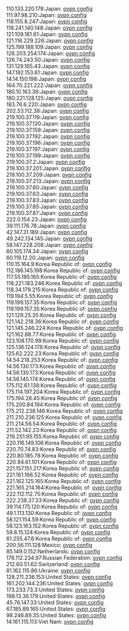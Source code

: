 110.133.220.178:Japan: [ovpn config](vpn/110_133_220_178.ovpn)  
111.97.98.210:Japan: [ovpn config](vpn/111_97_98_210.ovpn)  
118.155.8.247:Japan: [ovpn config](vpn/118_155_8_247.ovpn)  
118.241.140.148:Japan: [ovpn config](vpn/118_241_140_148.ovpn)  
121.109.181.61:Japan: [ovpn config](vpn/121_109_181_61.ovpn)  
121.116.229.226:Japan: [ovpn config](vpn/121_116_229_226.ovpn)  
125.199.188.109:Japan: [ovpn config](vpn/125_199_188_109.ovpn)  
126.203.254.174:Japan: [ovpn config](vpn/126_203_254_174.ovpn)  
126.74.243.50:Japan: [ovpn config](vpn/126_74_243_50.ovpn)  
131.129.165.43:Japan: [ovpn config](vpn/131_129_165_43.ovpn)  
147.192.153.61:Japan: [ovpn config](vpn/147_192_153_61.ovpn)  
14.14.150.198:Japan: [ovpn config](vpn/14_14_150_198.ovpn)  
164.70.221.222:Japan: [ovpn config](vpn/164_70_221_222.ovpn)  
180.10.163.36:Japan: [ovpn config](vpn/180_10_163_36.ovpn)  
180.221.128.125:Japan: [ovpn config](vpn/180_221_128_125.ovpn)  
183.76.6.220:Japan: [ovpn config](vpn/183_76_6_220.ovpn)  
202.53.112.38:Japan: [ovpn config](vpn/202_53_112_38.ovpn)  
219.100.37.119:Japan: [ovpn config](vpn/219_100_37_119.ovpn)  
219.100.37.120:Japan: [ovpn config](vpn/219_100_37_120.ovpn)  
219.100.37.159:Japan: [ovpn config](vpn/219_100_37_159.ovpn)  
219.100.37.192:Japan: [ovpn config](vpn/219_100_37_192.ovpn)  
219.100.37.196:Japan: [ovpn config](vpn/219_100_37_196.ovpn)  
219.100.37.197:Japan: [ovpn config](vpn/219_100_37_197.ovpn)  
219.100.37.199:Japan: [ovpn config](vpn/219_100_37_199.ovpn)  
219.100.37.2:Japan: [ovpn config](vpn/219_100_37_2.ovpn)  
219.100.37.201:Japan: [ovpn config](vpn/219_100_37_201.ovpn)  
219.100.37.209:Japan: [ovpn config](vpn/219_100_37_209.ovpn)  
219.100.37.213:Japan: [ovpn config](vpn/219_100_37_213.ovpn)  
219.100.37.60:Japan: [ovpn config](vpn/219_100_37_60.ovpn)  
219.100.37.63:Japan: [ovpn config](vpn/219_100_37_63.ovpn)  
219.100.37.83:Japan: [ovpn config](vpn/219_100_37_83.ovpn)  
219.100.37.85:Japan: [ovpn config](vpn/219_100_37_85.ovpn)  
219.100.37.87:Japan: [ovpn config](vpn/219_100_37_87.ovpn)  
222.0.154.23:Japan: [ovpn config](vpn/222_0_154_23.ovpn)  
39.111.176.78:Japan: [ovpn config](vpn/39_111_176_78.ovpn)  
42.147.31.189:Japan: [ovpn config](vpn/42_147_31_189.ovpn)  
49.242.134.145:Japan: [ovpn config](vpn/49_242_134_145.ovpn)  
58.147.228.208:Japan: [ovpn config](vpn/58_147_228_208.ovpn)  
60.105.174.34:Japan: [ovpn config](vpn/60_105_174_34.ovpn)  
60.119.12.20:Japan: [ovpn config](vpn/60_119_12_20.ovpn)  
110.15.164.9:Korea Republic of: [ovpn config](vpn/110_15_164_9.ovpn)  
112.186.145.198:Korea Republic of: [ovpn config](vpn/112_186_145_198.ovpn)  
117.55.185.165:Korea Republic of: [ovpn config](vpn/117_55_185_165.ovpn)  
118.221.183.246:Korea Republic of: [ovpn config](vpn/118_221_183_246.ovpn)  
118.34.179.215:Korea Republic of: [ovpn config](vpn/118_34_179_215.ovpn)  
119.194.5.55:Korea Republic of: [ovpn config](vpn/119_194_5_55.ovpn)  
119.199.157.35:Korea Republic of: [ovpn config](vpn/119_199_157_35.ovpn)  
119.199.157.35:Korea Republic of: [ovpn config](vpn/119_199_157_35.ovpn)  
121.129.25.35:Korea Republic of: [ovpn config](vpn/121_129_25_35.ovpn)  
121.142.218.36:Korea Republic of: [ovpn config](vpn/121_142_218_36.ovpn)  
121.145.246.224:Korea Republic of: [ovpn config](vpn/121_145_246_224.ovpn)  
121.162.88.77:Korea Republic of: [ovpn config](vpn/121_162_88_77.ovpn)  
123.108.170.99:Korea Republic of: [ovpn config](vpn/123_108_170_99.ovpn)  
125.136.124.178:Korea Republic of: [ovpn config](vpn/125_136_124_178.ovpn)  
125.62.222.23:Korea Republic of: [ovpn config](vpn/125_62_222_23.ovpn)  
14.54.218.253:Korea Republic of: [ovpn config](vpn/14_54_218_253.ovpn)  
14.56.130.173:Korea Republic of: [ovpn config](vpn/14_56_130_173.ovpn)  
14.56.130.173:Korea Republic of: [ovpn config](vpn/14_56_130_173.ovpn)  
14.56.145.174:Korea Republic of: [ovpn config](vpn/14_56_145_174.ovpn)  
175.112.61.138:Korea Republic of: [ovpn config](vpn/175_112_61_138.ovpn)  
175.114.197.204:Korea Republic of: [ovpn config](vpn/175_114_197_204.ovpn)  
175.194.28.45:Korea Republic of: [ovpn config](vpn/175_194_28_45.ovpn)  
175.200.84.194:Korea Republic of: [ovpn config](vpn/175_200_84_194.ovpn)  
175.212.238.146:Korea Republic of: [ovpn config](vpn/175_212_238_146.ovpn)  
211.210.236.125:Korea Republic of: [ovpn config](vpn/211_210_236_125.ovpn)  
211.214.56.54:Korea Republic of: [ovpn config](vpn/211_214_56_54.ovpn)  
211.52.142.23:Korea Republic of: [ovpn config](vpn/211_52_142_23.ovpn)  
219.251.95.155:Korea Republic of: [ovpn config](vpn/219_251_95_155.ovpn)  
220.116.149.106:Korea Republic of: [ovpn config](vpn/220_116_149_106.ovpn)  
220.70.74.83:Korea Republic of: [ovpn config](vpn/220_70_74_83.ovpn)  
220.80.185.78:Korea Republic of: [ovpn config](vpn/220_80_185_78.ovpn)  
220.94.61.101:Korea Republic of: [ovpn config](vpn/220_94_61_101.ovpn)  
221.157.151.217:Korea Republic of: [ovpn config](vpn/221_157_151_217.ovpn)  
221.161.166.52:Korea Republic of: [ovpn config](vpn/221_161_166_52.ovpn)  
221.162.125.165:Korea Republic of: [ovpn config](vpn/221_162_125_165.ovpn)  
221.165.214.164:Korea Republic of: [ovpn config](vpn/221_165_214_164.ovpn)  
222.112.112.75:Korea Republic of: [ovpn config](vpn/222_112_112_75.ovpn)  
222.238.37.33:Korea Republic of: [ovpn config](vpn/222_238_37_33.ovpn)  
39.114.175.120:Korea Republic of: [ovpn config](vpn/39_114_175_120.ovpn)  
49.1.113.130:Korea Republic of: [ovpn config](vpn/49_1_113_130.ovpn)  
58.121.154.59:Korea Republic of: [ovpn config](vpn/58_121_154_59.ovpn)  
58.123.163.152:Korea Republic of: [ovpn config](vpn/58_123_163_152.ovpn)  
59.8.15.124:Korea Republic of: [ovpn config](vpn/59_8_15_124.ovpn)  
61.255.47.6:Korea Republic of: [ovpn config](vpn/61_255_47_6.ovpn)  
200.56.111.128:Mexico: [ovpn config](vpn/200_56_111_128.ovpn)  
85.149.0.152:Netherlands: [ovpn config](vpn/85_149_0_152.ovpn)  
176.112.234.97:Russian Federation: [ovpn config](vpn/176_112_234_97.ovpn)  
212.60.51.62:Switzerland: [ovpn config](vpn/212_60_51_62.ovpn)  
81.162.115.86:Ukraine: [ovpn config](vpn/81_162_115_86.ovpn)  
128.211.236.153:United States: [ovpn config](vpn/128_211_236_153.ovpn)  
161.202.144.236:United States: [ovpn config](vpn/161_202_144_236.ovpn)  
173.233.73.3:United States: [ovpn config](vpn/173_233_73_3.ovpn)  
198.13.36.179:United States: [ovpn config](vpn/198_13_36_179.ovpn)  
45.76.147.33:United States: [ovpn config](vpn/45_76_147_33.ovpn)  
67.185.89.165:United States: [ovpn config](vpn/67_185_89_165.ovpn)  
98.246.89.35:United States: [ovpn config](vpn/98_246_89_35.ovpn)  
14.161.115.113:Viet Nam: [ovpn config](vpn/14_161_115_113.ovpn)  
